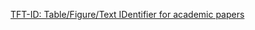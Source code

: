 [TFT-ID: Table/Figure/Text IDentifier for academic papers](https://huggingface.co/yifeihu/TFT-ID-1.0)
